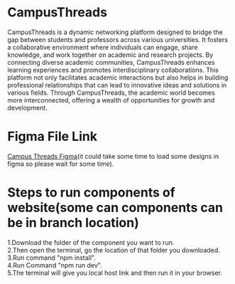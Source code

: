 # CampusThreads

CampusThreads is a dynamic networking platform designed to bridge the
gap between students and professors across various universities. It fosters
a collaborative environment where individuals can engage, share
knowledge, and work together on academic and research projects. By
connecting diverse academic communities, CampusThreads enhances
learning experiences and promotes interdisciplinary collaborations. This
platform not only facilitates academic interactions but also helps in
building professional relationships that can lead to innovative ideas and
solutions in various fields. Through CampusThreads, the academic world
becomes more interconnected, offering a wealth of opportunities for
growth and development.

# Figma File Link

 [Campus Threads Figma](https://www.figma.com/design/OQg7HBhzNugw2VMN6NFHYP/Campus-Threads?node-id=0-1&t=aGHfc4Wk6ywv9Fmy-1)(it could take some time to load some designs in figma so please wait for some time).

# Steps to run components of website(some can components can be in branch location)

1.Download the folder of the component you want to run.<br />
2.Then open the terminal, go the location of that folder you downloaded.<br />
3.Run command "npm install".<br />
4.Run Command "npm run dev".<br />
5.The terminal will give you local host link and then run it in your browser.<br />



